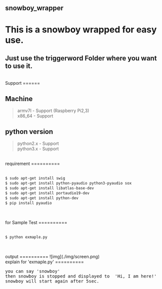 ## snowboy_wrapper<br>
# This is a snowboy wrapped for easy use.<br>


Just use the <b>triggerword</b> Folder where you want to use it.
---
<br>
Support
======

Machine <br>
------

>  armv7l - Support (Raspberry Pi2,3) <br>
   x86_64 - Support


python version<br>
------
>  python2.x - Support<br>
   python3.x - Support


<br>
requirement
==========
<pre>
<code>
$ sudo apt-get install swig
$ sudo apt-get install python-pyaudio python3-pyaudio sox
$ sudo apt-get install libatlas-base-dev
$ sudo apt-get install portaudio19-dev
$ sudo apt-get install python-dev
$ pip install pyaudio
</code>
</pre>

<br>
for Sample Test
==========
<pre>
<code>
$ python exmaple.py
</code>
</pre>

<br>
output
==========
![img](./img/screen.png)

<br>
explain for 'exmaple.py'
==========

<pre>
you can say 'snowboy'
then snowboy is stopped and displayed to  'Hi, I am here!'
snowboy will start again after 5sec.
</pre>

